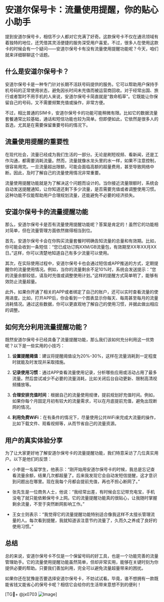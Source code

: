 # 安道尔保号卡：流量使用提醒，你的贴心小助手

提到安道尔保号卡，相信不少人都对它充满了好奇。这款保号卡不仅在通讯领域有着独特的地位，还凭借其灵活便捷的服务深受用户喜爱。不过，很多人在使用这款卡的时候会有一个疑问——安道尔保号卡有没有流量使用提醒功能呢？今天，咱们就来详细聊聊这个话题。

## 什么是安道尔保号卡？

安道尔保号卡是一种专门针对长期不活跃号码提供的服务。它可以帮助用户保持手机号码的正常使用状态，避免因长时间未充值而被运营商回收。对于经常出国、旅行或者暂时不用手机的人来说，安道尔保号卡简直就是“救命稻草”。它既能让你保留自己的号码，又不需要频繁充值或操作，非常方便。

不过，相比普通的SIM卡，安道尔保号卡的功能可能稍微有限。比如它的数据流量套餐通常比较基础，通话和短信功能也较为简单。但即便如此，它依然是很多人的首选，尤其是在需要保留重要号码的情况下。

## 流量使用提醒的重要性

在现代社会，流量已经成为我们生活的一部分。无论是刷短视频、看新闻，还是工作沟通，都需要消耗流量。然而，流量就像水龙头里的水一样，如果不注意控制，很容易用完。一旦流量超出限额，可能会面临高额的超量费用，甚至导致网络中断。因此，及时了解自己的流量使用情况非常重要。

流量使用提醒功能就是为了解决这个问题而设计的。当你接近流量限额时，系统会自动发送提醒通知，让你知道还剩下多少流量，是否需要充值或者调整使用习惯。这种功能不仅能帮助用户合理规划流量，还能避免不必要的经济损失。

## 安道尔保号卡的流量提醒功能

那么，安道尔保号卡是否有流量使用提醒功能呢？答案是肯定的！虽然它的功能相对简单，但在流量管理方面依然做得相当到位。

首先，安道尔保号卡会在你购买流量套餐时明确告知流量的总量和有效期。比如，你可能会收到一条短信：“您已成功订购XXM/GB流量包，有效期至XX年XX月XX日。”这样，你可以清楚地知道自己有多少流量可以使用。

其次，在实际使用过程中，安道尔保号卡也会通过短信或APP推送的方式，定期提醒你的流量使用情况。例如，当你的流量剩余不足10%时，系统会发送提示：“您的流量余额较低，请及时充值或调整使用计划。”这样的提醒方式简单明了，能够有效防止流量超量。

此外，如果你开通了相关的APP或者绑定了自己的账户，还可以实时查看流量的使用进度。比如，打开APP后，你会看到一个图表显示你每天、每周甚至每月的流量消耗情况。通过这些数据，你可以更直观地了解自己的使用习惯，并据此做出相应的调整。

## 如何充分利用流量提醒功能？

既然安道尔保号卡已经具备了流量提醒功能，那么我们该如何充分利用这一优势呢？以下是一些实用的小技巧：

1. **设置提醒阈值**：建议将提醒阈值设为20%-30%，这样在流量消耗到一定程度时就能及时发现并采取措施。
   
2. **记录使用习惯**：通过APP查看流量使用记录，分析哪些应用或活动占用了最多流量。然后尝试减少不必要的流量消耗，比如关闭后台自动更新、限制高清视频播放等。

3. **合理安排充值时间**：根据自己的流量使用规律，提前规划好充值时间。例如，如果你每个月固定月初有较大的流量需求，可以在月底提前充值，避免出现断网的情况。

4. **利用免费WiFi**：在有条件的情况下，尽量使用公共WiFi来完成大流量的操作，比如下载文件、观看视频等，从而节省自己的流量资源。

## 用户的真实体验分享

为了让大家更好地了解安道尔保号卡的流量提醒功能，我们特意采访了几位真实用户。以下是他们的反馈：

- 小李是一名留学生，他表示：“刚开始用安道尔保号卡的时候，我总是忘记查看流量余额，结果几次都超量了。后来我发现它会自动发短信提醒，这才意识到问题出在哪里。现在我每个月都会提前充值，再也不担心断网了。”

- 张先生是一位商务人士，他说：“我经常出差，有时候会忘记带充电宝，手机没电了就只能依赖保号卡上网。它的流量提醒功能真的很贴心，让我随时掌握剩余流量，不至于突然断网影响工作。”

- 王女士则表示：“我觉得它的流量提醒功能特别适合像我这样不太擅长管理流量的人。每次看到提醒，我就知道该注意节约流量了，久而久之养成了良好的使用习惯。”

## 总结

总的来说，安道尔保号卡不仅是一个保留号码的好工具，也是一个功能完善的流量管理助手。它的流量使用提醒功能虽然简单，但却非常实用，能够在关键时刻为你提供必要的帮助。只要我们善加利用，完全可以避免流量超量带来的困扰。

如果你还在犹豫是否要选择安道尔保号卡，不妨试试看。毕竟，谁不想拥有一款既能省钱又能省心的保号卡呢？相信它会给你的生活带来意想不到的便利！

[TG💪+ @jx0703 ![Image](https://github.com/user-attachments/assets/dbca1d08-cadb-493c-b0ec-ad6f7a83f270)]